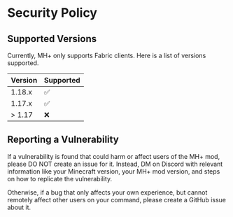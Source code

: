 # Security Policy

## Supported Versions

Currently, MH+ only supports Fabric clients. Here is a list of versions supported.

| Version | Supported          |
| ------- | ------------------ |
| 1.18.x  | :white_check_mark: |
| 1.17.x  | :white_check_mark: |
| > 1.17  | :x:                |

## Reporting a Vulnerability

If a vulnerability is found that could harm or affect users of the MH+ mod, please DO NOT create an issue for it.
Instead, DM on Discord with relevant information like your Minecraft version, your MH+ mod version, and steps on how to replicate the vulnerability.

Otherwise, if a bug that only affects your own experience, but cannot remotely affect other users on your command, please create a GitHub issue about it.
